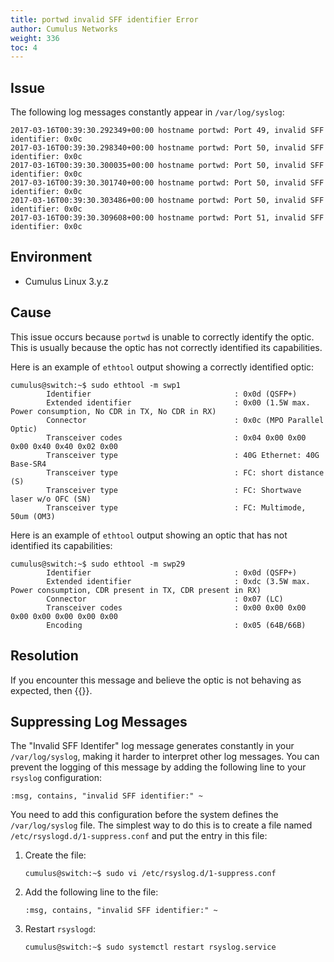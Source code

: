 ```yaml
---
title: portwd invalid SFF identifier Error
author: Cumulus Networks
weight: 336
toc: 4
---
```


## Issue

The following log messages constantly appear in `/var/log/syslog`:

    2017-03-16T00:39:30.292349+00:00 hostname portwd: Port 49, invalid SFF identifier: 0x0c
    2017-03-16T00:39:30.298340+00:00 hostname portwd: Port 50, invalid SFF identifier: 0x0c
    2017-03-16T00:39:30.300035+00:00 hostname portwd: Port 50, invalid SFF identifier: 0x0c
    2017-03-16T00:39:30.301740+00:00 hostname portwd: Port 50, invalid SFF identifier: 0x0c
    2017-03-16T00:39:30.303486+00:00 hostname portwd: Port 50, invalid SFF identifier: 0x0c
    2017-03-16T00:39:30.309608+00:00 hostname portwd: Port 51, invalid SFF identifier: 0x0c

## Environment

- Cumulus Linux 3.y.z

## Cause

This issue occurs because `portwd` is unable to correctly identify the optic. This is usually because the optic has not correctly identified its capabilities.

Here is an example of `ethtool` output showing a correctly identified optic:

    cumulus@switch:~$ sudo ethtool -m swp1
            Identifier                                : 0x0d (QSFP+)
            Extended identifier                       : 0x00 (1.5W max. Power consumption, No CDR in TX, No CDR in RX)
            Connector                                 : 0x0c (MPO Parallel Optic)
            Transceiver codes                         : 0x04 0x00 0x00 0x00 0x40 0x40 0x02 0x00
            Transceiver type                          : 40G Ethernet: 40G Base-SR4
            Transceiver type                          : FC: short distance (S)
            Transceiver type                          : FC: Shortwave laser w/o OFC (SN)
            Transceiver type                          : FC: Multimode, 50um (OM3)

Here is an example of `ethtool` output showing an optic that has not identified its capabilities:

    cumulus@switch:~$ sudo ethtool -m swp29
            Identifier                                : 0x0d (QSFP+)
            Extended identifier                       : 0xdc (3.5W max. Power consumption, CDR present in TX, CDR present in RX)
            Connector                                 : 0x07 (LC)
            Transceiver codes                         : 0x00 0x00 0x00 0x00 0x00 0x00 0x00 0x00
            Encoding                                  : 0x05 (64B/66B)

## Resolution

If you encounter this message and believe the optic is not behaving as expected, then {{<exlink url="https://support.mellanox.com/s/contact-support-page" text="NVIDIA Cumulus support team">}}.

## Suppressing Log Messages

The "Invalid SFF Identifer" log message generates constantly in your `/var/log/syslog`, making it harder to interpret other log messages. You can prevent the logging of this message by adding the following line to your `rsyslog` configuration:

    :msg, contains, "invalid SFF identifier:" ~

You need to add this configuration before the system defines the `/var/log/syslog` file. The simplest way to do this is to create a file named `/etc/rsyslogd.d/1-suppress.conf` and put the entry in this file:

1.  Create the file:  

        cumulus@switch:~$ sudo vi /etc/rsyslog.d/1-suppress.conf

2.  Add the following line to the file:  

        :msg, contains, "invalid SFF identifier:" ~

3.  Restart `rsyslogd`:  

        cumulus@switch:~$ sudo systemctl restart rsyslog.service
